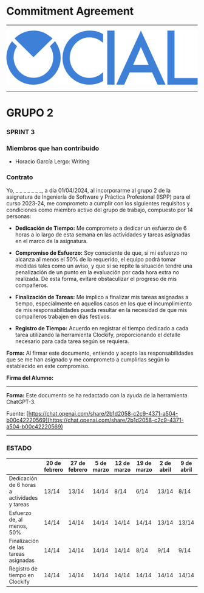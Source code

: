 # Commitment Agreement
---

<MDXLayout>
  <img src="https://github.com/ispp-2324-ocial/KB/blob/main/assets/Texto_Ocial.png?raw=true" alt="Texto_Ocial" className="img-centered img-custom-height" />
</MDXLayout>

---

# GRUPO 2

### SPRINT 3

### Miembros que han contribuido

- Horacio García Lergo: Writing

### Contrato

Yo, _ _ _ _ _ _ _, a día 01/04/2024, al incorporarme al grupo 2 de la asignatura de Ingeniería de Software y Práctica Profesional (ISPP) para el curso 2023-24, me comprometo a cumplir con los siguientes requisitos y condiciones como miembro activo del grupo de trabajo, compuesto por 14 personas:

- **Dedicación de Tiempo:** Me comprometo a dedicar un esfuerzo de 6 horas a lo largo de esta semana en las actividades y tareas asignadas en el marco de la asignatura.

- **Compromiso de Esfuerzo:** Soy consciente de que, si mi esfuerzo no alcanza al menos el 50% de lo requerido, el equipo podrá tomar medidas tales como un aviso, y que si se repite la situación tendré una penalización de un punto en la evaluación por cada hora extra no realizada. De esta forma, evitaré obstaculizar el progreso de mis compañeros.

- **Finalización de Tareas:** Me implico a finalizar mis tareas asignadas a tiempo, especialmente en aquellos casos en los que el incumplimiento de mis responsabilidades pueda resultar en la necesidad de que mis compañeros trabajen en días festivos.

- **Registro de Tiempo:** Acuerdo en registrar el tiempo dedicado a cada tarea utilizando la herramienta Clockify, proporcionando el detalle necesario para cada tarea según se requiera.

**Forma:**
Al firmar este documento, entiendo y acepto las responsabilidades que se me han asignado y me comprometo a cumplirlas según lo establecido en este compromiso.

**Firma del Alumno:**

---

**Forma:**
Este documento se ha redactado con la ayuda de la herramienta ChatGPT-3.

Fuente: [https://chat.openai.com/share/2b1d2058-c2c9-4371-a504-b00c42220569](https://chat.openai.com/share/2b1d2058-c2c9-4371-a504-b00c42220569)

---

### ESTADO

|          | 20 de febrero | 27 de febrero | 5 de marzo | 12 de marzo | 19 de marzo | 2 de abril | 9 de abril | 23 de abril |
|----------|---------------|----------------|------------|-------------|-------------|------------|---|---|
| Dedicación de 6 horas a actividades y tareas | 13/14 | 13/14 | 14/14 | 8/14 | 6/14 | 13/14 | 8/14| |
| Esfuerzo de, al menos, 50% | 14/14 | 14/14 | 14/14 | 14/14 | 14/14 | 13/14 | 13/14| |
| Finalización de las tareas asignadas | 14/14 | 14/14 | 14/14 | 14/14 | 8/14 | 9/14 | 9/14 | |
| Registro de tiempo en Clockify | 14/14 | 14/14 | 14/14 | 14/14 | 14/14 | 14/14 |14/14 | 14/14 |

